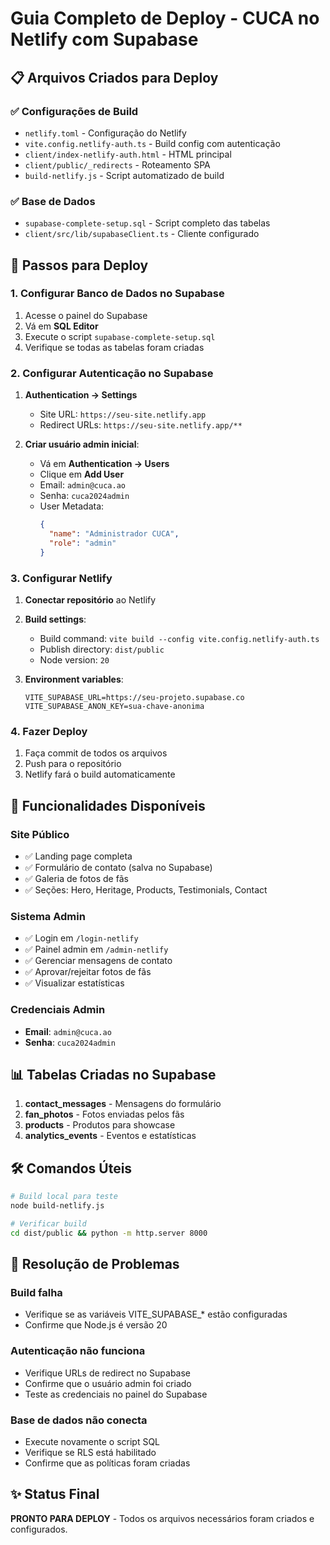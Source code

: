 # Guia Completo de Deploy - CUCA no Netlify com Supabase

## 📋 Arquivos Criados para Deploy

### ✅ Configurações de Build
- `netlify.toml` - Configuração do Netlify
- `vite.config.netlify-auth.ts` - Build config com autenticação
- `client/index-netlify-auth.html` - HTML principal
- `client/public/_redirects` - Roteamento SPA
- `build-netlify.js` - Script automatizado de build

### ✅ Base de Dados
- `supabase-complete-setup.sql` - Script completo das tabelas
- `client/src/lib/supabaseClient.ts` - Cliente configurado

## 🚀 Passos para Deploy

### 1. Configurar Banco de Dados no Supabase

1. Acesse o painel do Supabase
2. Vá em **SQL Editor**
3. Execute o script `supabase-complete-setup.sql`
4. Verifique se todas as tabelas foram criadas

### 2. Configurar Autenticação no Supabase

1. **Authentication → Settings**
   - Site URL: `https://seu-site.netlify.app`
   - Redirect URLs: `https://seu-site.netlify.app/**`

2. **Criar usuário admin inicial**:
   - Vá em **Authentication → Users**
   - Clique em **Add User**
   - Email: `admin@cuca.ao`
   - Senha: `cuca2024admin`
   - User Metadata:
     ```json
     {
       "name": "Administrador CUCA",
       "role": "admin"
     }
     ```

### 3. Configurar Netlify

1. **Conectar repositório** ao Netlify
2. **Build settings**:
   - Build command: `vite build --config vite.config.netlify-auth.ts`
   - Publish directory: `dist/public`
   - Node version: `20`

3. **Environment variables**:
   ```
   VITE_SUPABASE_URL=https://seu-projeto.supabase.co
   VITE_SUPABASE_ANON_KEY=sua-chave-anonima
   ```

### 4. Fazer Deploy

1. Faça commit de todos os arquivos
2. Push para o repositório
3. Netlify fará o build automaticamente

## 🔐 Funcionalidades Disponíveis

### Site Público
- ✅ Landing page completa
- ✅ Formulário de contato (salva no Supabase)
- ✅ Galeria de fotos de fãs
- ✅ Seções: Hero, Heritage, Products, Testimonials, Contact

### Sistema Admin
- ✅ Login em `/login-netlify`
- ✅ Painel admin em `/admin-netlify`
- ✅ Gerenciar mensagens de contato
- ✅ Aprovar/rejeitar fotos de fãs
- ✅ Visualizar estatísticas

### Credenciais Admin
- **Email**: `admin@cuca.ao`
- **Senha**: `cuca2024admin`

## 📊 Tabelas Criadas no Supabase

1. **contact_messages** - Mensagens do formulário
2. **fan_photos** - Fotos enviadas pelos fãs
3. **products** - Produtos para showcase
4. **analytics_events** - Eventos e estatísticas

## 🛠️ Comandos Úteis

```bash
# Build local para teste
node build-netlify.js

# Verificar build
cd dist/public && python -m http.server 8000
```

## 🔧 Resolução de Problemas

### Build falha
- Verifique se as variáveis VITE_SUPABASE_* estão configuradas
- Confirme que Node.js é versão 20

### Autenticação não funciona
- Verifique URLs de redirect no Supabase
- Confirme que o usuário admin foi criado
- Teste as credenciais no painel do Supabase

### Base de dados não conecta
- Execute novamente o script SQL
- Verifique se RLS está habilitado
- Confirme que as políticas foram criadas

## ✨ Status Final

**PRONTO PARA DEPLOY** - Todos os arquivos necessários foram criados e configurados.
